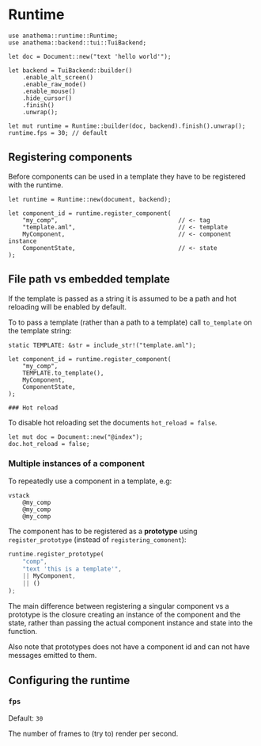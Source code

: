 # Runtime

```rust,ignore
use anathema::runtime::Runtime;
use anathema::backend::tui::TuiBackend;

let doc = Document::new("text 'hello world'");

let backend = TuiBackend::builder()
    .enable_alt_screen()
    .enable_raw_mode()
    .enable_mouse()
    .hide_cursor()
    .finish()
    .unwrap();
    
let mut runtime = Runtime::builder(doc, backend).finish().unwrap();
runtime.fps = 30; // default
```

## Registering components

Before components can be used in a template they have to be registered with the
runtime.

```rust,ignore
let runtime = Runtime::new(document, backend);

let component_id = runtime.register_component(
    "my_comp",                                  // <- tag
    "template.aml",                             // <- template
    MyComponent,                                // <- component instance
    ComponentState,                             // <- state
);
```

## File path vs embedded template

If the template is passed as a string it is assumed to be a path and
hot reloading will be enabled by default.

To to pass a template (rather than a path to a template) call `to_template` on
the template string:

```rust,ignore
static TEMPLATE: &str = include_str!("template.aml");

let component_id = runtime.register_component(
    "my_comp",
    TEMPLATE.to_template(),
    MyComponent,
    ComponentState,
);

### Hot reload

```
To disable hot reloading set the documents `hot_reload = false`.

```rust,ignore
let mut doc = Document::new("@index");
doc.hot_reload = false;
```

### Multiple instances of a component

To repeatedly use a component in a template, e.g:

```
vstack
    @my_comp
    @my_comp
    @my_comp
```

The component has to be registered as a **prototype** using `register_prototype`
(instead of `registering_comonent`):

```rust
runtime.register_prototype(
    "comp", 
    "text 'this is a template'",
    || MyComponent, 
    || ()
);
```

The main difference between registering a singular component vs a prototype is
the closure creating an instance of the component and the state, rather
than passing the actual component instance and state into the function.

Also note that prototypes does not have a component id and can not have messages
emitted to them.

## Configuring the runtime

### `fps`

Default: `30`

The number of frames to (try to) render per second.

